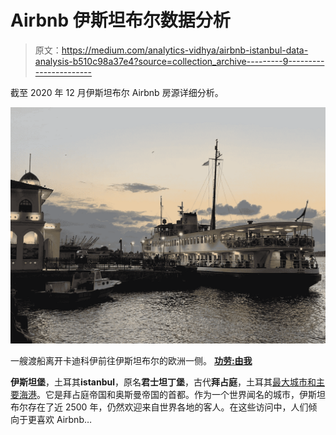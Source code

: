 # Airbnb 伊斯坦布尔数据分析

> 原文：<https://medium.com/analytics-vidhya/airbnb-istanbul-data-analysis-b510c98a37e4?source=collection_archive---------9----------------------->

截至 2020 年 12 月伊斯坦布尔 Airbnb 房源详细分析。

![](img/0b2d07b61b63780595f83cb512d39738.png)

一艘渡船离开卡迪科伊前往伊斯坦布尔的欧洲一侧。 [**功劳:由我**](https://500px.com/photo/1028023011/Istanbul-Kadikoy-by-Semih-Desticio%C4%9Flu/)

**伊斯坦堡**，土耳其**i̇stanbul**，原名**君士坦丁堡**，古代**拜占庭**，土耳其[最大城市和主要海港](https://www.britannica.com/place/Turkey)。它是拜占庭帝国和奥斯曼帝国的首都。作为一个世界闻名的城市，伊斯坦布尔存在了近 2500 年，仍然欢迎来自世界各地的客人。在这些访问中，人们倾向于更喜欢 Airbnb…